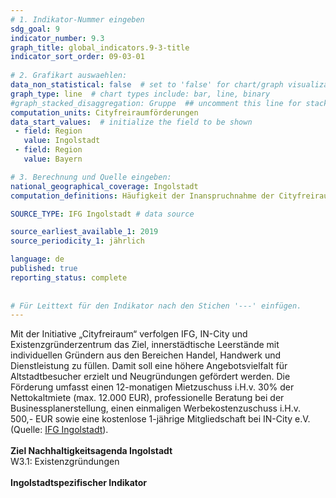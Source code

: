 ```yaml
---
# 1. Indikator-Nummer eingeben 
sdg_goal: 9 
indicator_number: 9.3
graph_title: global_indicators.9-3-title
indicator_sort_order: 09-03-01
 
# 2. Grafikart auswaehlen: 
data_non_statistical: false  # set to 'false' for chart/graph visualization 
graph_type: line  # chart types include: bar, line, binary 
#graph_stacked_disaggregation: Gruppe  ## uncomment this line for stacked bars. eplace 'Geschlecht' with the field of aggregation. 
computation_units: Cityfreiraumförderungen
data_start_values:  # initialize the field to be shown  
 - field: Region 
   value: Ingolstadt 
 - field: Region 
   value: Bayern 

# 3. Berechnung und Quelle eingeben: 
national_geographical_coverage: Ingolstadt 
computation_definitions: Häufigkeit der Inanspruchnahme der Cityfreiraumförderung

SOURCE_TYPE: IFG Ingolstadt # data source

source_earliest_available_1: 2019
source_periodicity_1: jährlich

language: de   
published: true 
reporting_status: complete
 
 
# Für Leittext für den Indikator nach den Stichen '---' einfügen. 
---
```

Mit der Initiative „Cityfreiraum“ verfolgen IFG, IN-City und Existenzgründerzentrum das Ziel, innerstädtische Leerstände mit individuellen Gründern aus den Bereichen Handel, Handwerk und Dienstleistung zu füllen. Damit soll eine höhere Angebotsvielfalt für Altstadtbesucher erzielt und Neugründungen gefördert werden. Die Förderung umfasst einen 12-monatigen Mietzuschuss i.H.v. 30% der Nettokaltmiete (max. 12.000 EUR), professionelle Beratung bei der Businessplanerstellung, einen einmaligen Werbekostenzuschuss i.H.v. 500,- EUR sowie eine kostenlose 1-jährige Mitgliedschaft bei IN-City e.V. (Quelle: <a href="https://www.ingolstadt-ifg.de/cityfreiraum">IFG Ingolstadt</a>).<br>
<br>
<b>Ziel Nachhaltigkeitsagenda Ingolstadt</b><br>
W3.1: Existenzgründungen<br>
<br>
<b>Ingolstadtspezifischer Indikator</b>

